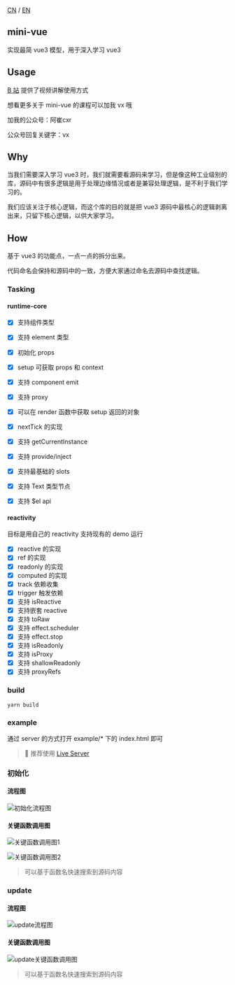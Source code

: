 [CN](README.md) / [EN](README_EN.md)

## mini-vue

实现最简 vue3 模型，用于深入学习 vue3

## Usage

[B 站](https://www.bilibili.com/video/BV1Zy4y1J73E) 提供了视频讲解使用方式

想看更多关于 mini-vue 的课程可以加我 vx 哦

加我的公众号：阿崔cxr

公众号回复关键字：vx

## Why

当我们需要深入学习 vue3 时，我们就需要看源码来学习，但是像这种工业级别的库，源码中有很多逻辑是用于处理边缘情况或者是兼容处理逻辑，是不利于我们学习的。

我们应该关注于核心逻辑，而这个库的目的就是把 vue3 源码中最核心的逻辑剥离出来，只留下核心逻辑，以供大家学习。

## How

基于 vue3 的功能点，一点一点的拆分出来。

代码命名会保持和源码中的一致，方便大家通过命名去源码中查找逻辑。

### Tasking

#### runtime-core

- [x] 支持组件类型
- [x] 支持 element 类型
- [x] 初始化 props
- [x] setup 可获取 props 和 context
- [x] 支持 component emit
- [x] 支持 proxy
- [x] 可以在 render 函数中获取 setup 返回的对象
- [x] nextTick 的实现
- [x] 支持 getCurrentInstance
- [x] 支持 provide/inject
- [x] 支持最基础的 slots
- [x] 支持 Text 类型节点
- [x] 支持 $el api


#### reactivity

目标是用自己的 reactivity 支持现有的 demo 运行

- [x] reactive 的实现
- [x] ref 的实现
- [x] readonly 的实现
- [x] computed 的实现
- [x] track 依赖收集
- [x] trigger 触发依赖
- [x] 支持 isReactive
- [x] 支持嵌套 reactive
- [x] 支持 toRaw
- [x] 支持 effect.scheduler
- [x] 支持 effect.stop
- [x] 支持 isReadonly
- [x] 支持 isProxy
- [x] 支持 shallowReadonly
- [x] 支持 proxyRefs

### build

```shell
yarn build
```

### example

通过 server 的方式打开 example/\* 下的 index.html 即可

>  推荐使用 [Live Server](https://marketplace.visualstudio.com/items?itemName=ritwickdey.LiveServer)

### 初始化

#### 流程图

![初始化流程图](https://user-gold-cdn.xitu.io/2020/7/6/1732311ea8a9142a?w=1724&h=762&f=png&s=493353)

#### 关键函数调用图

![关键函数调用图1](https://user-gold-cdn.xitu.io/2020/6/22/172dc07fc42b7d2c?w=1342&h=144&f=png&s=54200)

![关键函数调用图2](https://user-gold-cdn.xitu.io/2020/6/22/172dc08840e25b42?w=1816&h=934&f=png&s=550722)

> 可以基于函数名快速搜索到源码内容

### update

#### 流程图

![update流程图](https://user-gold-cdn.xitu.io/2020/6/23/172e19b5cefba34e?w=3200&h=800&f=png&s=540515)

#### 关键函数调用图

![update关键函数调用图](https://user-gold-cdn.xitu.io/2020/6/23/172e19d2d42464aa?w=3300&h=1006&f=png&s=739008)

> 可以基于函数名快速搜索到源码内容
